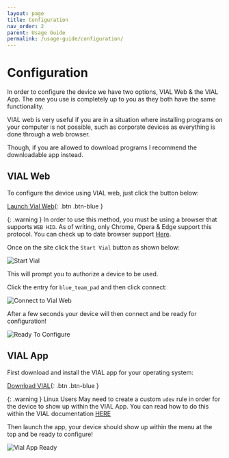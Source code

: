 ```yaml
---
layout: page
title: Configuration
nav_order: 2
parent: Usage Guide
permalink: /usage-guide/configuration/
---
```


# Configuration

In order to configure the device we have two options, VIAL Web & the VIAL App. The one you use is completely up to you as they both have the same functionality.

VIAL web is very useful if you are in a situation where installing programs on your computer is not possible, such as corporate devices as everything is done through a web browser.  

Though, if you are allowed to download programs I recommend the downloadable app instead.

## VIAL Web

To configure the device using VIAL web, just click the button below:

[Launch Vial Web](https://vial.rocks/){: .btn .btn-blue }

{: .warning }
In order to use this method, you must be using a browser that supports `WEB HID`. As of writing, only Chrome, Opera & Edge support this protocol. You can check up to date browser support [Here](https://caniuse.com/webhid).

Once on the site click the `Start Vial` button as shown below:

![Start Vial](/blue-team-pad-docs/images/start-vial.png)

This will prompt you to authorize a device to be used.  

Click the entry for `blue_team_pad` and then click connect:

![Connect to Vial Web](/blue-team-pad-docs/images/connect-to-vial-web.png)


After a few seconds your device will then connect and be ready for configuration!

![Ready To Configure](https://fearherbs1.github.io/blue-team-pad-docs/images/vial-web-connected.png)

## VIAL App

First download and install the VIAL app for your operating system:

[Download VIAL](https://get.vial.today/download/){: .btn .btn-blue }

{: .warning }
Linux Users May need to create a custom `udev` rule in order for the device to show up within the VIAL App. You can read how to do this within the VIAL documentation [HERE](https://get.vial.today/manual/linux-udev.html)

Then launch the app, your device should show up within the menu at the top and be ready to configure!

![Vial App Ready](https://fearherbs1.github.io/blue-team-pad-docs/images/vial-app-ready.png)
